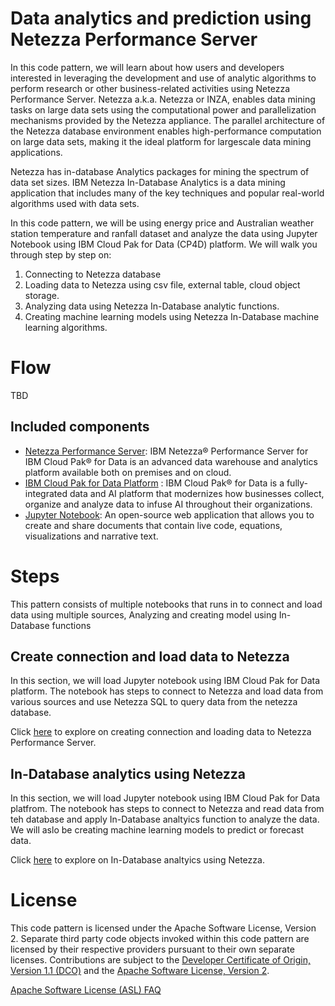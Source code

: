 # Data analytics and prediction using Netezza Performance Server

In this code pattern, we will learn about how users and developers interested in leveraging the development and use of analytic algorithms to perform research or other business-related activities using Netezza Performance Server. Netezza a.k.a. Netezza or INZA, enables data mining tasks on large data sets using the computational power and parallelization mechanisms provided by
the Netezza appliance. The parallel architecture of the Netezza database environment enables high-performance computation on large data sets, making it the ideal platform for largescale data mining applications.

Netezza has in-database Analytics packages for mining the spectrum of data set sizes. IBM Netezza In-Database Analytics is a data mining application that includes many of the key techniques and popular real-world algorithms used with data sets.

In this code pattern, we will be using energy price and Australian weather station temperature and ranfall dataset and analyze the data using Jupyter Notebook using IBM Cloud Pak for Data (CP4D) platform. We will walk you through step by step on:

1. Connecting to Netezza database
1. Loading data to Netezza using csv file, external table, cloud object storage.
1. Analyzing data using Netezza In-Database analytic functions.
1. Creating machine learning models using Netezza In-Database machine learning algorithms.

# Flow

TBD


## Included components

* [Netezza Performance Server](https://www.ibm.com/products/netezza): IBM Netezza® Performance Server for IBM Cloud Pak® for Data is an advanced data warehouse and analytics platform available both on premises and on cloud.
* [IBM Cloud Pak for Data Platform](https://www.ibm.com/products/cloud-pak-for-data) : IBM Cloud Pak® for Data is a fully-integrated data and AI platform that modernizes how businesses collect, organize and analyze data to infuse AI throughout their organizations.
* [Jupyter Notebook](https://jupyter.org/): An open-source web application that allows you to create and share documents that contain live code, equations, visualizations and narrative text.



# Steps

This pattern consists of multiple notebooks that runs in  to connect and load data using multiple sources, Analyzing and creating model using In-Database functions

## Create connection and load data to Netezza
In this section, we will load Jupyter notebook using IBM Cloud Pak for Data platform. The notebook has steps to connect to Netezza and load data from various sources and use Netezza SQL to query data from the netezza database.

Click [here](README-create-load.md) to explore on creating connection and loading data to Netezza Performance Server.

## In-Database analytics using Netezza

In this section, we will load Jupyter notebook using IBM Cloud Pak for Data platfrom. The notebook has steps to connect to Netezza and read data from teh database and apply In-Database analtyics function to analyze the data. We will aslo be creating machine learning models to predict or forecast data.

Click [here](README-analytics.md) to explore on In-Database analtyics using Netezza.

# License

This code pattern is licensed under the Apache Software License, Version 2.  Separate third party code objects invoked within this code pattern are licensed by their respective providers pursuant to their own separate licenses. Contributions are subject to the [Developer Certificate of Origin, Version 1.1 (DCO)](https://developercertificate.org/) and the [Apache Software License, Version 2](https://www.apache.org/licenses/LICENSE-2.0.txt).

[Apache Software License (ASL) FAQ](https://www.apache.org/foundation/license-faq.html#WhatDoesItMEAN)